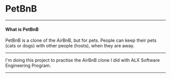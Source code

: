 # PetBnB

---

#### What is PetBnB

PetBnB is a clone of the AirBnB, but for pets. People can keep their pets (cats or dogs) with other people (hosts), when they are away.

---

I'm doing this project to practise the AirBnB clone I did with ALX Software Engineering Program.

---
